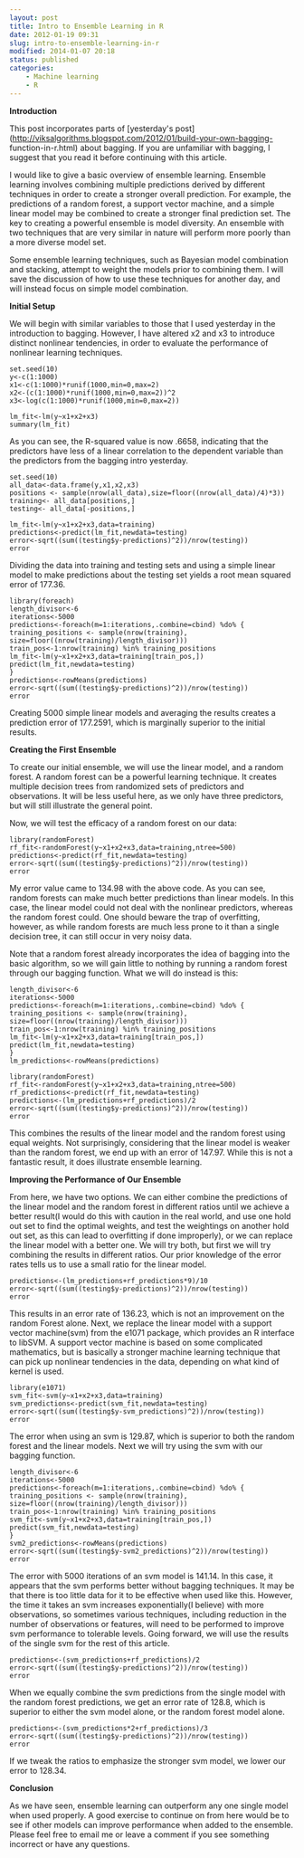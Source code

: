 ```yaml
---
layout: post
title: Intro to Ensemble Learning in R
date: 2012-01-19 09:31
slug: intro-to-ensemble-learning-in-r
modified: 2014-01-07 20:18
status: published
categories:
    - Machine learning
    - R
---
```


**Introduction**  
  
This post incorporates parts of [yesterday's
post](http://viksalgorithms.blogspot.com/2012/01/build-your-own-bagging-
function-in-r.html) about bagging. If you are unfamiliar with bagging, I
suggest that you read it before continuing with this article.  
  
I would like to give a basic overview of ensemble learning. Ensemble learning
involves combining multiple predictions derived by different techniques in
order to create a stronger overall prediction. For example, the predictions of
a random forest, a support vector machine, and a simple linear model may be
combined to create a stronger final prediction set. The key to creating a
powerful ensemble is model diversity. An ensemble with two techniques that are
very similar in nature will perform more poorly than a more diverse model set.  
  
Some ensemble learning techniques, such as Bayesian model combination and
stacking, attempt to weight the models prior to combining them. I will save
the discussion of how to use these techniques for another day, and will
instead focus on simple model combination.  
  
**Initial Setup**  
  
We will begin with similar variables to those that I used yesterday in the
introduction to bagging. However, I have altered x2 and x3 to introduce
distinct nonlinear tendencies, in order to evaluate the performance of
nonlinear learning techniques.  

    
    
      
    set.seed(10)  
    y<-c(1:1000)  
    x1<-c(1:1000)*runif(1000,min=0,max=2)  
    x2<-(c(1:1000)*runif(1000,min=0,max=2))^2  
    x3<-log(c(1:1000)*runif(1000,min=0,max=2))  
      
    lm_fit<-lm(y~x1+x2+x3)  
    summary(lm_fit)  
    

As you can see, the R-squared value is now .6658, indicating that the
predictors have less of a linear correlation to the dependent variable than
the predictors from the bagging intro yesterday.

    
    
      
    set.seed(10)  
    all_data<-data.frame(y,x1,x2,x3)  
    positions <- sample(nrow(all_data),size=floor((nrow(all_data)/4)*3))  
    training<- all_data[positions,]  
    testing<- all_data[-positions,]  
      
    lm_fit<-lm(y~x1+x2+x3,data=training)  
    predictions<-predict(lm_fit,newdata=testing)  
    error<-sqrt((sum((testing$y-predictions)^2))/nrow(testing))  
    error  
    

Dividing the data into training and testing sets and using a simple linear
model to make predictions about the testing set yields a root mean squared
error of 177.36.  

    
    
      
    library(foreach)  
    length_divisor<-6  
    iterations<-5000  
    predictions<-foreach(m=1:iterations,.combine=cbind) %do% {  
    training_positions <- sample(nrow(training), size=floor((nrow(training)/length_divisor)))  
    train_pos<-1:nrow(training) %in% training_positions  
    lm_fit<-lm(y~x1+x2+x3,data=training[train_pos,])  
    predict(lm_fit,newdata=testing)  
    }  
    predictions<-rowMeans(predictions)  
    error<-sqrt((sum((testing$y-predictions)^2))/nrow(testing))  
    error  
    

Creating 5000 simple linear models and averaging the results creates a
prediction error of 177.2591, which is marginally superior to the initial
results.  
  
**Creating the First Ensemble**  
  
To create our initial ensemble, we will use the linear model, and a random
forest. A random forest can be a powerful learning technique. It creates
multiple decision trees from randomized sets of predictors and observations.
It will be less useful here, as we only have three predictors, but will still
illustrate the general point.  
  
Now, we will test the efficacy of a random forest on our data:

    
    
      
    library(randomForest)  
    rf_fit<-randomForest(y~x1+x2+x3,data=training,ntree=500)  
    predictions<-predict(rf_fit,newdata=testing)  
    error<-sqrt((sum((testing$y-predictions)^2))/nrow(testing))  
    error  
    

My error value came to 134.98 with the above code. As you can see, random
forests can make much better predictions than linear models. In this case, the
linear model could not deal with the nonlinear predictors, whereas the random
forest could. One should beware the trap of overfitting, however, as while
random forests are much less prone to it than a single decision tree, it can
still occur in very noisy data.  
  
Note that a random forest already incorporates the idea of bagging into the
basic algorithm, so we will gain little to nothing by running a random forest
through our bagging function. What we will do instead is this:

    
    
      
    length_divisor<-6  
    iterations<-5000  
    predictions<-foreach(m=1:iterations,.combine=cbind) %do% {  
    training_positions <- sample(nrow(training), size=floor((nrow(training)/length_divisor)))  
    train_pos<-1:nrow(training) %in% training_positions  
    lm_fit<-lm(y~x1+x2+x3,data=training[train_pos,])  
    predict(lm_fit,newdata=testing)  
    }  
    lm_predictions<-rowMeans(predictions)  
      
    library(randomForest)  
    rf_fit<-randomForest(y~x1+x2+x3,data=training,ntree=500)  
    rf_predictions<-predict(rf_fit,newdata=testing)  
    predictions<-(lm_predictions+rf_predictions)/2  
    error<-sqrt((sum((testing$y-predictions)^2))/nrow(testing))  
    error  
    

This combines the results of the linear model and the random forest using
equal weights. Not surprisingly, considering that the linear model is weaker
than the random forest, we end up with an error of 147.97. While this is not a
fantastic result, it does illustrate ensemble learning.  
  
**Improving the Performance of Our Ensemble**  
  
From here, we have two options. We can either combine the predictions of the
linear model and the random forest in different ratios until we achieve a
better result(I would do this with caution in the real world, and use one hold
out set to find the optimal weights, and test the weightings on another hold
out set, as this can lead to overfitting if done improperly), or we can
replace the linear model with a better one. We will try both, but first we
will try combining the results in different ratios. Our prior knowledge of the
error rates tells us to use a small ratio for the linear model.  
  

    
    
      
    predictions<-(lm_predictions+rf_predictions*9)/10  
    error<-sqrt((sum((testing$y-predictions)^2))/nrow(testing))  
    error  
    

This results in an error rate of 136.23, which is not an improvement on the
random Forest alone. Next, we replace the linear model with a support vector
machine(svm) from the e1071 package, which provides an R interface to libSVM.
A support vector machine is based on some complicated mathematics, but is
basically a stronger machine learning technique that can pick up nonlinear
tendencies in the data, depending on what kind of kernel is used.  

    
    
      
    library(e1071)  
    svm_fit<-svm(y~x1+x2+x3,data=training)  
    svm_predictions<-predict(svm_fit,newdata=testing)  
    error<-sqrt((sum((testing$y-svm_predictions)^2))/nrow(testing))  
    error  
    

The error when using an svm is 129.87, which is superior to both the random
forest and the linear models. Next we will try using the svm with our bagging
function.

    
    
      
    length_divisor<-6  
    iterations<-5000  
    predictions<-foreach(m=1:iterations,.combine=cbind) %do% {  
    training_positions <- sample(nrow(training), size=floor((nrow(training)/length_divisor)))  
    train_pos<-1:nrow(training) %in% training_positions  
    svm_fit<-svm(y~x1+x2+x3,data=training[train_pos,])  
    predict(svm_fit,newdata=testing)  
    }  
    svm2_predictions<-rowMeans(predictions)  
    error<-sqrt((sum((testing$y-svm2_predictions)^2))/nrow(testing))  
    error  
    

The error with 5000 iterations of an svm model is 141.14. In this case, it
appears that the svm performs better without bagging techniques. It may be
that there is too little data for it to be effective when used like this.
However, the time it takes an svm increases exponentially(I believe) with more
observations, so sometimes various techniques, including reduction in the
number of observations or features, will need to be performed to improve svm
performance to tolerable levels. Going forward, we will use the results of the
single svm for the rest of this article.

    
    
      
    predictions<-(svm_predictions+rf_predictions)/2  
    error<-sqrt((sum((testing$y-predictions)^2))/nrow(testing))  
    error  
    

When we equally combine the svm predictions from the single model with the
random forest predictions, we get an error rate of 128.8, which is superior to
either the svm model alone, or the random forest model alone.

    
    
      
    predictions<-(svm_predictions*2+rf_predictions)/3  
    error<-sqrt((sum((testing$y-predictions)^2))/nrow(testing))  
    error  
    

If we tweak the ratios to emphasize the stronger svm model, we lower our error
to 128.34.  
  
**Conclusion**  
  
As we have seen, ensemble learning can outperform any one single model when
used properly. A good exercise to continue on from here would be to see if
other models can improve performance when added to the ensemble. Please feel
free to email me or leave a comment if you see something incorrect or have any
questions.